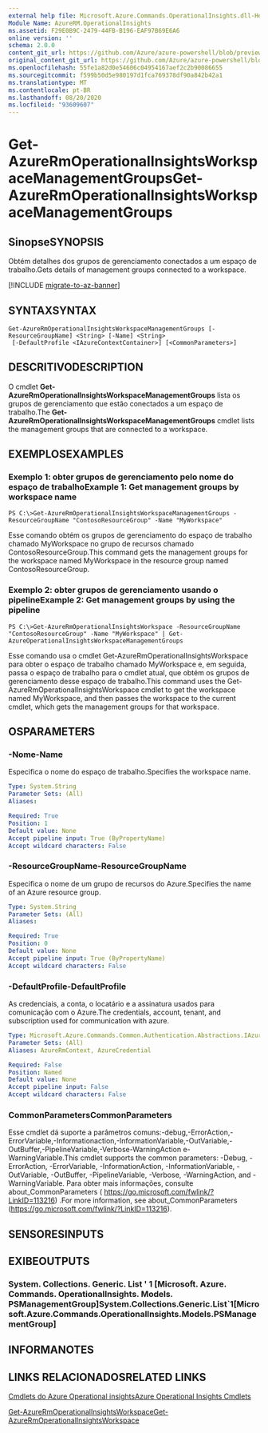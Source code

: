 ```yaml
---
external help file: Microsoft.Azure.Commands.OperationalInsights.dll-Help.xml
Module Name: AzureRM.OperationalInsights
ms.assetid: F29E0B9C-2479-44FB-B196-EAF97B69E6A6
online version: ''
schema: 2.0.0
content_git_url: https://github.com/Azure/azure-powershell/blob/preview/src/ResourceManager/OperationalInsights/Commands.OperationalInsights/help/Get-AzureRmOperationalInsightsWorkspaceManagementGroups.md
original_content_git_url: https://github.com/Azure/azure-powershell/blob/preview/src/ResourceManager/OperationalInsights/Commands.OperationalInsights/help/Get-AzureRmOperationalInsightsWorkspaceManagementGroups.md
ms.openlocfilehash: 55fe1a82d0e54606c04954167aef2c2b90086655
ms.sourcegitcommit: f599b50d5e980197d1fca769378df90a842b42a1
ms.translationtype: MT
ms.contentlocale: pt-BR
ms.lasthandoff: 08/20/2020
ms.locfileid: "93609607"
---
```

# <span data-ttu-id="26412-101">Get-AzureRmOperationalInsightsWorkspaceManagementGroups</span><span class="sxs-lookup"><span data-stu-id="26412-101">Get-AzureRmOperationalInsightsWorkspaceManagementGroups</span></span>

## <span data-ttu-id="26412-102">Sinopse</span><span class="sxs-lookup"><span data-stu-id="26412-102">SYNOPSIS</span></span>
<span data-ttu-id="26412-103">Obtém detalhes dos grupos de gerenciamento conectados a um espaço de trabalho.</span><span class="sxs-lookup"><span data-stu-id="26412-103">Gets details of management groups connected to a workspace.</span></span>

[!INCLUDE [migrate-to-az-banner](../../includes/migrate-to-az-banner.md)]

## <span data-ttu-id="26412-104">SYNTAX</span><span class="sxs-lookup"><span data-stu-id="26412-104">SYNTAX</span></span>

```
Get-AzureRmOperationalInsightsWorkspaceManagementGroups [-ResourceGroupName] <String> [-Name] <String>
 [-DefaultProfile <IAzureContextContainer>] [<CommonParameters>]
```

## <span data-ttu-id="26412-105">DESCRITIVO</span><span class="sxs-lookup"><span data-stu-id="26412-105">DESCRIPTION</span></span>
<span data-ttu-id="26412-106">O cmdlet **Get-AzureRmOperationalInsightsWorkspaceManagementGroups** lista os grupos de gerenciamento que estão conectados a um espaço de trabalho.</span><span class="sxs-lookup"><span data-stu-id="26412-106">The **Get-AzureRmOperationalInsightsWorkspaceManagementGroups** cmdlet lists the management groups that are connected to a workspace.</span></span>

## <span data-ttu-id="26412-107">EXEMPLOS</span><span class="sxs-lookup"><span data-stu-id="26412-107">EXAMPLES</span></span>

### <span data-ttu-id="26412-108">Exemplo 1: obter grupos de gerenciamento pelo nome do espaço de trabalho</span><span class="sxs-lookup"><span data-stu-id="26412-108">Example 1: Get management groups by workspace name</span></span>
```
PS C:\>Get-AzureRmOperationalInsightsWorkspaceManagementGroups -ResourceGroupName "ContosoResourceGroup" -Name "MyWorkspace"
```

<span data-ttu-id="26412-109">Esse comando obtém os grupos de gerenciamento do espaço de trabalho chamado MyWorkspace no grupo de recursos chamado ContosoResourceGroup.</span><span class="sxs-lookup"><span data-stu-id="26412-109">This command gets the management groups for the workspace named MyWorkspace in the resource group named ContosoResourceGroup.</span></span>

### <span data-ttu-id="26412-110">Exemplo 2: obter grupos de gerenciamento usando o pipeline</span><span class="sxs-lookup"><span data-stu-id="26412-110">Example 2: Get management groups by using the pipeline</span></span>
```
PS C:\>Get-AzureRmOperationalInsightsWorkspace -ResourceGroupName "ContosoResourceGroup" -Name "MyWorkspace" | Get-AzureOperationalInsightsWorkspaceManagementGroups
```

<span data-ttu-id="26412-111">Esse comando usa o cmdlet Get-AzureRmOperationalInsightsWorkspace para obter o espaço de trabalho chamado MyWorkspace e, em seguida, passa o espaço de trabalho para o cmdlet atual, que obtém os grupos de gerenciamento desse espaço de trabalho.</span><span class="sxs-lookup"><span data-stu-id="26412-111">This command uses the Get-AzureRmOperationalInsightsWorkspace cmdlet to get the workspace named MyWorkspace, and then passes the workspace to the current cmdlet, which gets the management groups for that workspace.</span></span>

## <span data-ttu-id="26412-112">OS</span><span class="sxs-lookup"><span data-stu-id="26412-112">PARAMETERS</span></span>

### <span data-ttu-id="26412-113">-Nome</span><span class="sxs-lookup"><span data-stu-id="26412-113">-Name</span></span>
<span data-ttu-id="26412-114">Especifica o nome do espaço de trabalho.</span><span class="sxs-lookup"><span data-stu-id="26412-114">Specifies the workspace name.</span></span>

```yaml
Type: System.String
Parameter Sets: (All)
Aliases: 

Required: True
Position: 1
Default value: None
Accept pipeline input: True (ByPropertyName)
Accept wildcard characters: False
```

### <span data-ttu-id="26412-115">-ResourceGroupName</span><span class="sxs-lookup"><span data-stu-id="26412-115">-ResourceGroupName</span></span>
<span data-ttu-id="26412-116">Especifica o nome de um grupo de recursos do Azure.</span><span class="sxs-lookup"><span data-stu-id="26412-116">Specifies the name of an Azure resource group.</span></span>

```yaml
Type: System.String
Parameter Sets: (All)
Aliases: 

Required: True
Position: 0
Default value: None
Accept pipeline input: True (ByPropertyName)
Accept wildcard characters: False
```

### <span data-ttu-id="26412-117">-DefaultProfile</span><span class="sxs-lookup"><span data-stu-id="26412-117">-DefaultProfile</span></span>
<span data-ttu-id="26412-118">As credenciais, a conta, o locatário e a assinatura usados para comunicação com o Azure.</span><span class="sxs-lookup"><span data-stu-id="26412-118">The credentials, account, tenant, and subscription used for communication with azure.</span></span>

```yaml
Type: Microsoft.Azure.Commands.Common.Authentication.Abstractions.IAzureContextContainer
Parameter Sets: (All)
Aliases: AzureRmContext, AzureCredential

Required: False
Position: Named
Default value: None
Accept pipeline input: False
Accept wildcard characters: False
```

### <span data-ttu-id="26412-119">CommonParameters</span><span class="sxs-lookup"><span data-stu-id="26412-119">CommonParameters</span></span>
<span data-ttu-id="26412-120">Esse cmdlet dá suporte a parâmetros comuns:-debug,-ErrorAction,-ErrorVariable,-Informationaction,-InformationVariable,-OutVariable,-OutBuffer,-PipelineVariable,-Verbose-WarningAction e-WarningVariable.</span><span class="sxs-lookup"><span data-stu-id="26412-120">This cmdlet supports the common parameters: -Debug, -ErrorAction, -ErrorVariable, -InformationAction, -InformationVariable, -OutVariable, -OutBuffer, -PipelineVariable, -Verbose, -WarningAction, and -WarningVariable.</span></span> <span data-ttu-id="26412-121">Para obter mais informações, consulte about_CommonParameters ( https://go.microsoft.com/fwlink/?LinkID=113216) .</span><span class="sxs-lookup"><span data-stu-id="26412-121">For more information, see about_CommonParameters (https://go.microsoft.com/fwlink/?LinkID=113216).</span></span>

## <span data-ttu-id="26412-122">SENSORES</span><span class="sxs-lookup"><span data-stu-id="26412-122">INPUTS</span></span>

## <span data-ttu-id="26412-123">EXIBE</span><span class="sxs-lookup"><span data-stu-id="26412-123">OUTPUTS</span></span>

### <span data-ttu-id="26412-124">System. Collections. Generic. List ' 1 [Microsoft. Azure. Commands. OperationalInsights. Models. PSManagementGroup]</span><span class="sxs-lookup"><span data-stu-id="26412-124">System.Collections.Generic.List\`1[Microsoft.Azure.Commands.OperationalInsights.Models.PSManagementGroup]</span></span>

## <span data-ttu-id="26412-125">INFORMA</span><span class="sxs-lookup"><span data-stu-id="26412-125">NOTES</span></span>

## <span data-ttu-id="26412-126">LINKS RELACIONADOS</span><span class="sxs-lookup"><span data-stu-id="26412-126">RELATED LINKS</span></span>

[<span data-ttu-id="26412-127">Cmdlets do Azure Operational insights</span><span class="sxs-lookup"><span data-stu-id="26412-127">Azure Operational Insights Cmdlets</span></span>](./AzureRM.OperationalInsights.md)

[<span data-ttu-id="26412-128">Get-AzureRmOperationalInsightsWorkspace</span><span class="sxs-lookup"><span data-stu-id="26412-128">Get-AzureRmOperationalInsightsWorkspace</span></span>](./Get-AzureRmOperationalInsightsWorkspace.md)


